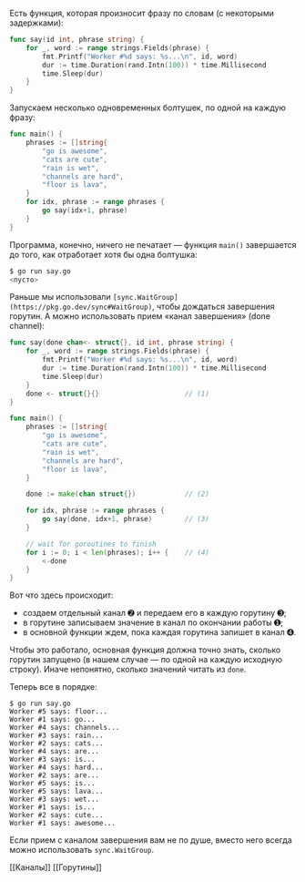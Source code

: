 Есть функция, которая произносит фразу по словам (с некоторыми задержками):

```go
func say(id int, phrase string) {
    for _, word := range strings.Fields(phrase) {
        fmt.Printf("Worker #%d says: %s...\n", id, word)
        dur := time.Duration(rand.Intn(100)) * time.Millisecond
        time.Sleep(dur)
    }
}
```

Запускаем несколько одновременных болтушек, по одной на каждую фразу:

```go
func main() {
    phrases := []string{
        "go is awesome",
        "cats are cute",
        "rain is wet",
        "channels are hard",
        "floor is lava",
    }
    for idx, phrase := range phrases {
        go say(idx+1, phrase)
    }
}
```

Программа, конечно, ничего не печатает — функция `main()` завершается до того, как отработает хотя бы одна болтушка:

```bash
$ go run say.go
<пусто>
```

Раньше мы использовали `[sync.WaitGroup](https://pkg.go.dev/sync#WaitGroup)`, чтобы дождаться завершения горутин. А можно использовать прием «канал завершения» (done channel):

```go
func say(done chan<- struct{}, id int, phrase string) {
    for _, word := range strings.Fields(phrase) {
        fmt.Printf("Worker #%d says: %s...\n", id, word)
        dur := time.Duration(rand.Intn(100)) * time.Millisecond
        time.Sleep(dur)
    }
    done <- struct{}{}                     // (1)
}

func main() {
    phrases := []string{
        "go is awesome",
        "cats are cute",
        "rain is wet",
        "channels are hard",
        "floor is lava",
    }

    done := make(chan struct{})            // (2)

    for idx, phrase := range phrases {
        go say(done, idx+1, phrase)        // (3)
    }

    // wait for goroutines to finish
    for i := 0; i < len(phrases); i++ {    // (4)
        <-done
    }
}
```

Вот что здесь происходит:

-   создаем отдельный канал ➋ и передаем его в каждую горутину ➌;
-   в горутине записываем значение в канал по окончании работы ➊;
-   в основной функции ждем, пока каждая горутина запишет в канал ➍.

Чтобы это работало, основная функция должна точно знать, сколько горутин запущено (в нашем случае — по одной на каждую исходную строку). Иначе непонятно, сколько значений читать из `done`.

Теперь все в порядке:

```no-highlight
$ go run say.go
Worker #5 says: floor...
Worker #1 says: go...
Worker #4 says: channels...
Worker #3 says: rain...
Worker #2 says: cats...
Worker #4 says: are...
Worker #3 says: is...
Worker #4 says: hard...
Worker #2 says: are...
Worker #5 says: is...
Worker #5 says: lava...
Worker #3 says: wet...
Worker #1 says: is...
Worker #2 says: cute...
Worker #1 says: awesome...
```

Если прием с каналом завершения вам не по душе, вместо него всегда можно использовать `sync.WaitGroup`.

[[Каналы]] [[Горутины]] 